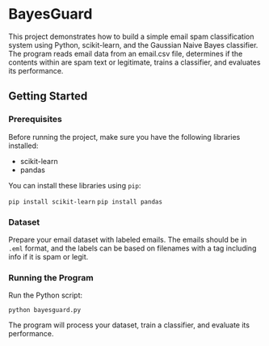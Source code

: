 # BayesGuard
This project demonstrates how to build a simple email spam classification system using Python, scikit-learn, and the Gaussian Naive Bayes classifier. The program reads email data from an email.csv file, determines if the contents within are spam text or legitimate, trains a classifier, and evaluates its performance.

## Getting Started

### Prerequisites

Before running the project, make sure you have the following libraries installed:

- scikit-learn
- pandas

You can install these libraries using `pip`:

```pip install scikit-learn```
```pip install pandas```

### Dataset

Prepare your email dataset with labeled emails. The emails should be in `.eml` format, and the labels can be based on filenames with a tag including info if it is spam or legit. 

### Running the Program

Run the Python script:

```python bayesguard.py```

The program will process your dataset, train a classifier, and evaluate its performance.
